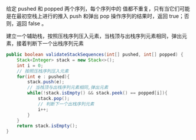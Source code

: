 给定 pushed 和 popped 两个序列，每个序列中的 值都不重复，只有当它们可能是在最初空栈上进行的推入 push 和弹出 pop 操作序列的结果时，返回 true；否则，返回 false 。



建立一个辅助栈，按照压栈序列压入元素，当栈顶与出栈序列元素相同，弹出元素，接着判断下一个出栈序列元素

```Java
public boolean validateStackSequences(int[] pushed, int[] popped) {
    Stack<Integer> stack = new Stack<>();
    int i = 0;
    // 按照压栈序列压入元素
    for(int e : pushed){
        stack.push(e);
        // 当栈顶与出栈序列元素相同,弹出元素
        while(!stack.isEmpty() && stack.peek() == popped[i]){
            stack.pop();
            // 判断下一个出栈序列元素
            i++;
        }
    }
    return stack.isEmpty();
}
```